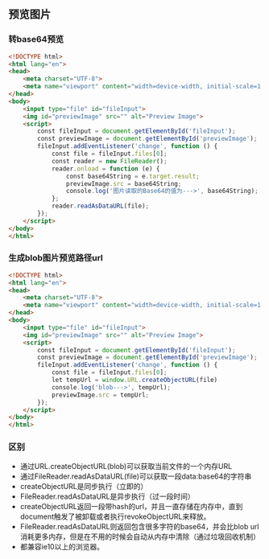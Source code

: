 ## 预览图片

### 转base64预览
```html
<!DOCTYPE html>
<html lang="en">
<head>
    <meta charset="UTF-8">
    <meta name="viewport" content="width=device-width, initial-scale=1.0">
</head>
<body>
    <input type="file" id="fileInput">
    <img id="previewImage" src="" alt="Preview Image">
    <script>
        const fileInput = document.getElementById('fileInput');
        const previewImage = document.getElementById('previewImage');
        fileInput.addEventListener('change', function () {
            const file = fileInput.files[0];
            const reader = new FileReader();
            reader.onload = function (e) {
                const base64String = e.target.result;
                previewImage.src = base64String;
                console.log('图片读取的Base64的值为--->', base64String);
            };
            reader.readAsDataURL(file);
        });
    </script>
</body>
</html>

```

### 生成blob图片预览路径url

```html
<!DOCTYPE html>
<html lang="en">
<head>
    <meta charset="UTF-8">
    <meta name="viewport" content="width=device-width, initial-scale=1.0">
</head>
<body>
    <input type="file" id="fileInput">
    <img id="previewImage" src="" alt="Preview Image">
    <script>
        const fileInput = document.getElementById('fileInput');
        const previewImage = document.getElementById('previewImage');
        fileInput.addEventListener('change', function () {
            const file = fileInput.files[0];
            let tempUrl = window.URL.createObjectURL(file)
            console.log('blob--->', tempUrl);
            previewImage.src = tempUrl;
        });
    </script>
</body>
</html>

```

### 区别

* 通过URL.createObjectURL(blob)可以获取当前文件的一个内存URL
* 通过FileReader.readAsDataURL(file)可以获取一段data:base64的字符串
* createObjectURL是同步执行（立即的）
* FileReader.readAsDataURL是异步执行（过一段时间）
* createObjectURL返回一段带hash的url，并且一直存储在内存中，直到document触发了被卸载或者执行revokeObjectURL来释放。
* FileReader.readAsDataURL则返回包含很多字符的base64，并会比blob url消耗更多内存，但是在不用的时候会自动从内存中清除（通过垃圾回收机制）
* 都兼容ie10以上的浏览器。